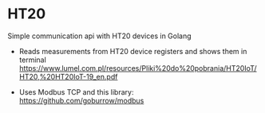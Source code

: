 # HT20
Simple communication api with HT20 devices in Golang

- Reads measurements from HT20 device registers and shows them in terminal
https://www.lumel.com.pl/resources/Pliki%20do%20pobrania/HT20IoT/HT20,%20HT20IoT-19_en.pdf

- Uses Modbus TCP and this library:
https://github.com/goburrow/modbus

